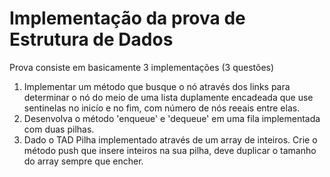 # Implementação da prova de Estrutura de Dados
Prova consiste em basicamente 3 implementações (3 questões)
1. Implementar um método que busque o nó através dos links para determinar o nó do meio de uma lista duplamente encadeada que use sentinelas no inicío e no fim, com número de nós reeais entre elas.
2. Desenvolva o método 'enqueue' e 'dequeue' em uma fila implementada com duas pilhas.
3. Dado o TAD Pilha implementado através de um array de inteiros. Crie o método push que insere inteiros na sua pilha, deve duplicar o tamanho do array sempre que encher.
